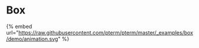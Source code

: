 # Box

{% embed url="https://raw.githubusercontent.com/pterm/pterm/master/_examples/box/demo/animation.svg" %}
